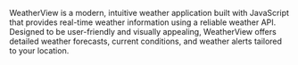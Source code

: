 WeatherView is a modern, intuitive weather application built with JavaScript that provides real-time weather information using a reliable weather API.
Designed to be user-friendly and visually appealing, WeatherView offers detailed weather forecasts, current conditions, and weather alerts tailored to your location.

